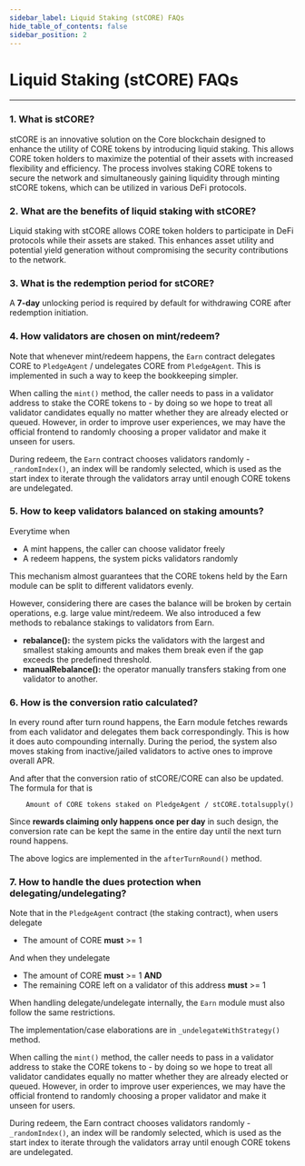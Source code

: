 ```yaml
---
sidebar_label: Liquid Staking (stCORE) FAQs
hide_table_of_contents: false
sidebar_position: 2
---
```


# Liquid Staking (stCORE) FAQs
---

### 1. What is stCORE?
stCORE is an innovative solution on the Core blockchain designed to enhance the utility of CORE tokens by introducing liquid staking. This allows CORE token holders to maximize the potential of their assets with increased flexibility and efficiency. The process involves staking CORE tokens to secure the network and simultaneously gaining liquidity through minting stCORE tokens, which can be utilized in various DeFi protocols.

### 2. What are the benefits of liquid staking with stCORE?
Liquid staking with stCORE allows CORE token holders to participate in DeFi protocols while their assets are staked. This enhances asset utility and potential yield generation without compromising the security contributions to the network.

### 3. What is the redemption period for stCORE?
A **7-day** unlocking period is required by default for withdrawing CORE after redemption initiation.

### 4. How validators are chosen on mint/redeem?

Note that whenever mint/redeem happens, the `Earn` contract delegates CORE to `PledgeAgent` / undelegates CORE from `PledgeAgent`. This is implemented in such a way to keep the bookkeeping simpler. 

When calling the `mint()` method, the caller needs to pass in a validator address to stake the CORE tokens to - by doing so we hope to treat all validator candidates equally no matter whether they are already elected or queued. However, in order to improve user experiences, we may have the official frontend to randomly choosing a proper validator and make it unseen for users.  

During redeem, the `Earn` contract chooses validators randomly -  `_randomIndex()`, an index will be randomly selected, which is used as the start index to iterate through the validators array until enough CORE tokens are undelegated. 

### 5. How to keep validators balanced on staking amounts?

Everytime when 
* A mint happens, the caller can choose validator freely
* A redeem happens, the system picks validators randomly 

This mechanism almost guarantees that the CORE tokens held by the Earn module can be split to different validators evenly. 

However, considering there are cases the balance will be broken by certain operations, e.g. large value mint/redeem. We also introduced a few methods to rebalance stakings to validators from Earn.
* **rebalance():** the system picks the validators with the largest and smallest staking amounts and makes them break even if the gap exceeds the predefined threshold.  
* **manualRebalance():** the operator manually transfers staking from one validator to another. 

### 6. How is the conversion ratio calculated?

In every round after turn round happens, the Earn module fetches rewards from each validator and delegates them back correspondingly. This is how it does auto compounding internally. During the period, the system also moves staking from inactive/jailed validators to active ones to improve overall APR. 

And after that the conversion ratio of stCORE/CORE can also be updated. The formula for that is 

```
    Amount of CORE tokens staked on PledgeAgent / stCORE.totalsupply() 
```

Since **rewards claiming only happens once per day** in such design, the conversion rate can be kept the same in the entire day until the next turn round happens. 

The above logics are implemented in the `afterTurnRound()` method. 

### 7. How to handle the dues protection when delegating/undelegating?

Note that in the `PledgeAgent` contract (the staking contract), when users delegate

* The amount of CORE **must** >= 1

And when they undelegate

* The amount of CORE **must** >= 1 **AND**
* The remaining CORE left on a validator of this address **must** >= 1

When handling delegate/undelegate internally, the `Earn` module must also follow the same restrictions. 

The implementation/case elaborations are in `_undelegateWithStrategy()` method.

When calling the `mint()` method, the caller needs to pass in a validator address to stake the CORE tokens to - by doing so we hope to treat all validator candidates equally no matter whether they are already elected or queued. However, in order to improve user experiences, we may have the official frontend to randomly choosing a proper validator and make it unseen for users.  

During redeem, the Earn contract chooses validators randomly - ` _randomIndex()`, an index will be randomly selected, which is used as the start index to iterate through the validators array until enough CORE tokens are undelegated. 

